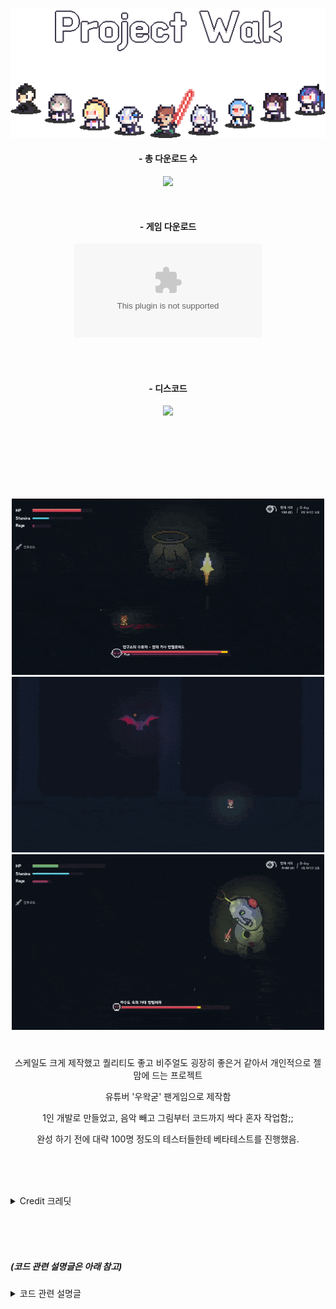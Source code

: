 <div align="center">


</br></br>

<img src = "imgs/thumnail2.png" width = "640px">




#### - 총 다운로드 수

![](https://img.shields.io/github/downloads/ABER1047/Project-wak/total?color=E0C9A8)

</br>

#### - 게임 다운로드 

[![](https://img.shields.io/github/downloads/ABER1047/Project-wak/Alpha-1.1/project.wak_2022_12_28.zip?color=AD8264&label=DOWNLOAD&style=for-the-badge)](https://github.com/ABER1047/Project-wak/releases/download/Alpha-1.1/project.wak_2022_12_28.zip)

</br></br>

#### - 디스코드

[![](https://discordapp.com/api/guilds/958378000414568558/embed.png?style=banner2)](https://discord.gg/hzbCTRemqq)


</br></br></br></br></br></br>



<img src = "imgs/preview_1.gif" width = "500px">
<img src = "preview_4.gif" width = "500px">
<img src = "imgs/preview_3.gif" width = "500px">


#





스케일도 크게 제작했고 퀄리티도 좋고 비주얼도 굉장히 좋은거 같아서 개인적으로 젤 맘에 드는 프로젝트

유튜버 '우왁굳' 팬게임으로 제작함

1인 개발로 만들었고, 음악 빼고 그림부터 코드까지 싹다 혼자 작업함;;

완성 하기 전에 대략 100명 정도의 테스터들한테 베타테스트를 진행했음.

</br></br></br>

</div>


<details>
<summary>Credit 크레딧</summary>

---------------------------------

### 게임 시작시, 아래 명단에 적혀있으신 분의 닉네임으로 이름을 설정하시면, 특수한 탈리스만을 획득할 수 있습니다

</br></br>

- 1차 테스터 명단

StellarSea 서장님 오코츠유타 옥수수칲 탄창 황금뿌리 러머 Ssab 공벌 화염뽱어 젓가락아저씨 진성e 벼슬 페르마벤 댐쿵이 쓰레기맛캔디 1잡탕1 zun Dillionaire alpamin BackSang NANFREE 쥬기 참이프 광부 Contra QuiettBee 사미니

</br></br>

- 2차 테스터 명단

댐쿵이 BackSang 모니타리 스즈메의 문단속 벤찌 별명1577 Kastle 고 라니임니다 재영이요 윤석 러머 최민우 ㅁㅈ 허미온 아리에스 NAㅅ Mang0_k Ladon TJD ajdkg296 쥬기 잠복근무 도트박스 재영 윤석 허미온 cccc 원시인 징버거의 돗대 면주바이

</br></br>

- 3차 테스터 명단

세구세구세구야사랑해 1잡탕1 백상 KIM DDi YOMG TT1 ACHI99 Nikemach damku1214 Dillionaire 로얄플러쉬 DO_S 이미지박스 킹츄러스 seesaw 소다쿤 플로토돔 펭구 입꼬기 명준 갱후니 조금하는바드 은색의하늘 ajdkg296 ChungYeo sda justahirman 허거덩 Eluhu libertad

</br></br>

- Special Thanks

BackSang 쓰레기맛캔디 zun 왁만치 NANFREE alpamin 1잡탕1 쥬기 댐쿵이 ㅇㅅㄹㅋ Eluhu seesaw 뱌밍 우소 libertad 랑 이 갱후니 러머 ajdkg296 Hermione 대충지은닉네임

</br></br>

(이외의 후원자 분들은 따로 스폰서로써 기재해드리며 추가적인 특수 아이템을 획득 하실 수 있습니다! 후원 해주셔서 정말 감사합니다!)



---------------------------------

</details>





</br></br></br>


##### (코드 관련 설명글은 아래 참고)




<details>
<summary>코드 관련 설명글</summary>

</br>


<details>
<summary>여러 보스 모션</summary>


-------------

보스 움직임은 다른 프로그램 이용 안하고 전부 코드로 일일히 짰습니다.

[관련 코드내용은 Object파일 -> (보스 이름 ex. obj_wak_doo)파일 참고해주세요]

https://github.com/ABER1047/Project-wak/tree/main/objects/obj_worm
</br>

-------------
</details>





<details>
<summary>쌉벌레두</summary>

### - 쌉벌레두 (테라리아식 지렁이 알고리즘)

-------------



[관련 코드 내용은 해당 소스 파일 참고해주세요]

https://github.com/ABER1047/Worm

-------------
</details>

  
  
  
  
<details>
<summary>세이브 파일 암호화 알고리즘</summary>
  
  
### - 세이브 파일 암호화 알고리즘
-------------

바이트(Byte)의 특성을 이용해 암호화 하는 알고리즘

[관련 코드 내용은 해당 소스 파일 참고해주세요]

https://github.com/ABER1047/Project-wak/blob/main/scripts/ini_open_protect/ini_open_protect.gml

-------------
</details>







<details>
<summary>이펙트 외곽선 효과</summary>


### - 레이지 모드 준비 상태때 나오는 아우라, 혹은 불 이펙트의 외곽선 효과
-------------

전체적인 알고리즘은 다음과 같습니다.
```
1. 테두리 부분의 색을 딴 원을 하나 그림

2. 그 원위에 살짝 x픽셀 만큼 작은 원을 하나 덮어씌워서 더그림 (이때 x값은 미지수)
```

[관련 코드 내용은 Object및 script파일 -> "set_surf_outline" 및 "obj_camera", "code", "code_bubble_surf" 참고]

https://github.com/ABER1047/Project-wak/blob/main/scripts/set_surf_outline/set_surf_outline.gml

https://github.com/ABER1047/Project-wak/blob/main/objects/code_bubble_surf/Draw_0.gml

-------------
</details>







<details>
<summary>스파크/빗물 튀기기 효과</summary>

### ▼ 빗물 튀기는 효과 및 스파크 튀기는 효과
-------------

전체적인 알고리즘은 다음과 같습니다.
```
1. 현재 좌표값 (x1,y1)와 1프레임 이후의 현재 좌표값 (x2,y2)의 값을 통해 해당 사이를 잇는 선을 x 픽셀 두깨로 하나 그리기 (이때 x값은 미지수)

2. (x2,y2)좌표값을 기준으로 (x1,y1)좌표값에서 x좌표 y좌표 각각 z만큼 x2,y2값에 가까워지도록 좌표값을 빼거나 더해줌 (이때 z값은 for문을 통해 제어함)

3. 이제 2번 단계에서 구해진 수많은 새로운 좌표값을 (x2,y2)좌표값과 연결하여 선을 그려줌

4. 각 선들의 투명도를 대략 0.05정도로 설정하면 (x2,y2)에 선들이 가까워질수록 색이 더 진해짐으로써 선이 자연스러워보임
```

[관련 코드 내용은 "effect_spark" 참고]

https://github.com/ABER1047/Project-wak/tree/main/objects/effect_spark

-------------
</details>






<details>
<summary>화면 흔들림 효과</summary>


### - 화면 흔들림 효과
-------------

전체적인 알고리즘은 obj_camera에서의 "shake"라는 단어가 포함되어있는 변수들을 확인해주세요

[관련 코드 내용은 "obj_camera" 참고]

https://github.com/ABER1047/Project-wak/blob/main/objects/obj_camera/Step_0.gml

-------------
</details>





<details>
<summary>레이저 알고리즘</summary>

### - 레이저 (보스가 눈에서 발사하던 레이저 혹은 맵 중간중간 마다 놓여있던 장애물)
-------------

전체적인 알고리즘은 다음과 같습니다.
```
1. 최적화를 위해 레이저가 최대로 뻗어나갈 수 있는 거리에 제한을 둠 (아마 인게임에선 2500정도로 제한을 뒀음)

2. 레이저가 발사되는 지점 (x1,y1)을 기준으로 특정 발사 각도로 쭉 플레이어나 바닥에 닿거나 최대 거리로 뻗어나갈 때까지 반복문으로 체크

3. 플레이어나 바닥에 닿았거나, 최대 거리까지 뻗어나간 경우 반복문 빠져나오기

4. 반복문을 빠져나온 순간에서의 좌푯값 (x2,y2)까지 선을 이어줌 (해당 선이 레이저)
```

[관련 코드 내용은 "block_laser" 참고]

https://github.com/ABER1047/Project-wak/blob/main/objects/block_laser/Step_0.gml

-------------
</details>


</br></br></br></br></br>

#### 이외에 궁금한거 있으시면 디코로 연락해주심 자세히 설명드리겠읍니당

(디코 아이디는 제 깃헙 프로필에 적혀있어요!)




